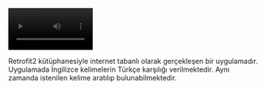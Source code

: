 <video width="170sp"> 
  <source src="https://github.com/tugcenurdaglar/sozluk-uygulamasi/blob/master/sozlukVideo.mp4" type="video/mp4"> 
  </video>

Retrofit2 kütüphanesiyle internet tabanlı olarak gerçekleşen bir uygulamadır. Uygulamada İngilizce kelimelerin Türkçe karşılığı verilmektedir. Aynı zamanda istenilen kelime aratılıp bulunabilmektedir.
